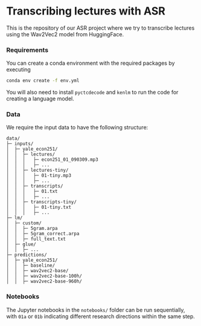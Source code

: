 # Transcribing lectures with ASR

This is the repository of our ASR project where we try to transcribe 
lectures using the Wav2Vec2 model from HuggingFace. 


### Requirements

You can create a conda environment with the required packages by executing
```bash
conda env create -f env.yml
```
You will also need to install `pyctcdecode` and `kenlm` to run the code for 
creating a language model.

### Data
We require the input data to have the following structure:
```
data/
├─ inputs/
│  ├─ yale_econ251/
│  │  ├─ lectures/
│  │  │   ├─ econ251_01_090309.mp3
│  │  │   ├─ ...
│  │  ├─ lectures-tiny/
│  │  │   ├─ 01-tiny.mp3
│  │  │   ├─ ...
│  │  ├─ transcripts/
│  │  │   ├─ 01.txt
│  │  │   ├─ ...
│  │  ├─ transcripts-tiny/
│  │  │   ├─ 01-tiny.txt
│  │  │   ├─ ...
├─ lm/
│  ├─ custom/
│  │  ├─ 5gram.arpa
│  │  ├─ 5gram_correct.arpa
│  │  ├─ full_text.txt
│  ├─ glue/
│  │  ├─ ...
├─ predictions/
│  ├─ yale_econ251/
│  │  ├─ baseline/
│  │  ├─ wav2vec2-base/
│  │  ├─ wav2vec2-base-100h/
│  │  ├─ wav2vec2-base-960h/

```

### Notebooks

The Jupyter notebooks in the `notebooks/` folder can be run sequentially, 
with `01a` or `01b` indicating different research directions within 
the same step.

